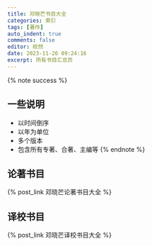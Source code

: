 ```yaml
---
title: 邓晓芒书目大全
categories: 索引
tags: [著作]
auto_indent: true
comments: false
editor: 皎然
date: 2023-11-26 09:24:16
excerpt: 所有书目汇总页
---
```

{% note success %}
## 一些说明
- 以时间倒序
- 以年为单位
- 多个版本
- 包含所有专著、合著、主编等
{% endnote %}
## 论著书目
{% post_link 邓晓芒论著书目大全 %}<br/>
## 译校书目
{% post_link 邓晓芒译校书目大全 %}<br/>

